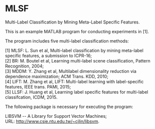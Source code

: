 # MLSF
Multi-Label Classification by Mining Meta-Label Specific Features.

This is an example MATLAB program for conducting experiments in [1].

The program includes five multi-label classification methods:

[1] MLSF: L. Sun et al, Multi-label classification by mining meta-label specific features, a submission to ICPR-16; <br />
[2] BR: M. Boutel et al, Learning multi-label scene classification, Pattern Recognition, 2004; <br />
[3] MDDM: Y. Zhang et al, Multilabel dimensionality reduction via dependence maximization; ACM Trans. KDD, 2010; <br />
[4] LIFT: M. Zhang et al, LIFT: Multi-label learning with label-specific features, IEEE trans. PAMI, 2015; <br />
[5] LLSF: J. Huang et al, Learning label specific features for multi-label classifcation, ICDM, 2015. <br />

The following package is necessary for executing the program:

LIBSVM -- A Library for Support Vector Machines; <br />
URL: http://www.csie.ntu.edu.tw/~cjlin/libsvm.
